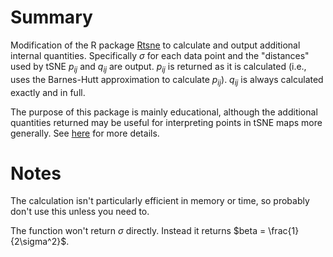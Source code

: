# Summary

Modification of the R package [Rtsne](https://cran.r-project.org/web/packages/Rtsne/index.html) to calculate and output additional internal quantities.  Specifically $\sigma$ for each data point and the "distances" used by tSNE $p_{ij}$ and $q_{ij}$ are output.  $p_{ij}$ is returned as it is calculated (i.e., uses the Barnes-Hutt approximation to calculate $p_{ij}$).  $q_{ij}$ is always calculated exactly and in full.

The purpose of this package is mainly educational, although the additional quantities returned may be useful for interpreting points in tSNE maps more generally.  See [here]() for more details.

# Notes

The calculation isn't particularly efficient in memory or time, so probably don't use this unless you need to.

The function won't return $\sigma$ directly.  Instead it returns $beta = \frac{1}{2\sigma^2}$.
